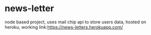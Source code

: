 # news-letter
node based project,
uses mail chip api to store users data,
hosted on heroku,
working link:https://news-letters.herokuapp.com/
